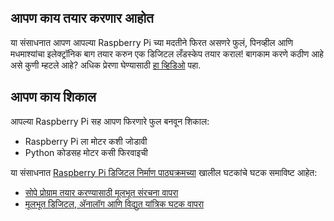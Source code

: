 ## आपण काय तयार करणार आहोत

या संसाधनात आपण आपल्या Raspberry Pi च्या मदतीने फिरत असणरे फुलं, पिनव्हील आणि मधमाश्यांचा इलेक्ट्रॉनिक बाग तयार करुन एक डिजिटल लँडस्केप तयार कराल! बागकाम करणे कठीण आहे असे कुणी म्हटले आहे? अधिक प्रेरणा घेण्यासाठी [हा व्हिडिओ](https://www.youtube.com/watch?v=4Fs7y7gZIag) पहा.

## आपण काय शिकाल

आपल्या Raspberry Pi सह आपण फिरणारे फुल बनवून शिकाल:

- Raspberry Pi ला मोटर कशी जोडावी
- Python कोडसह मोटर कसी फिरवाइची

या संसाधनात [Raspberry Pi डिजिटल निर्माण पाठ्यक्रमच्या](https://www.raspberrypi.org/curriculum/) खालील घटकांचे घटक समाविष्ट आहेत:

- [सोपे प्रोग्राम तयार करण्यासाठी मूलभूत संरचना वापरा](https://www.raspberrypi.org/curriculum/programming/creator)
- [मूलभूत डिजिटल, अ‍ॅनालॉग आणि विद्युत यांत्रिक घटक वापरा](https://www.raspberrypi.org/curriculum/physical-computing/creator)